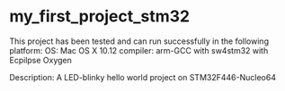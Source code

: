# my_first_project_stm32

This project has been tested and can run successfully in the following platform:
OS: Mac OS X 10.12
compiler: arm-GCC with sw4stm32 with Ecpilpse Oxygen

Description:
A LED-blinky hello world project on STM32F446-Nucleo64
